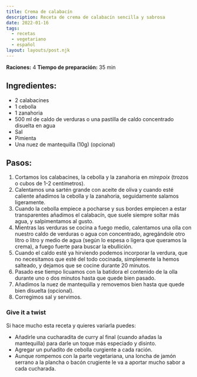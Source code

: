 ```yaml
---
title: Crema de calabacín
description: Receta de crema de calabacín sencilla y sabrosa
date: 2022-01-16
tags:
  - recetas
  - vegetariano
  - español
layout: layouts/post.njk
---
```


<b>Raciones:</b> 4
<b>Tiempo de preparación:</b> 35 min

## Ingredientes:

- 2 calabacines
- 1 cebolla
- 1 zanahoria
- 500 ml de caldo de verduras o una pastilla de caldo concentrado disuelta en agua
- Sal
- Pimienta
- Una nuez de mantequilla (10g) (opcional)

## Pasos:

1. Cortamos los calabacines, la cebolla y la zanahoria en _mirepoix_ (trozos o cubos de 1-2 centímetros).
1. Calentamos una sartén grande con aceite de oliva y cuando esté caliente añadimos la cebolla y la zanahoria, seguidamente salamos ligeramente.
1. Cuando la cebolla empiece a pocharse y sus bordes empiecen a estar transparentes añadimos el calabacín, que suele siempre soltar más agua, y salpimentamos al gusto.
1. Mientras las verduras se cocina a fuego medio, calentamos una olla con nuestro caldo de verduras o agua con concentrado, agregándole otro litro o litro y medio de agua (según lo espesa o ligera que queramos la crema), a fuego fuerte para buscar la ebullición.
1. Cuando el caldo esté ya hirviendo podemos incorporar la verdura, que no necesitamos que esté del todo cocinada, simplemente la hemos salteado, y dejamos que se cocine durante 20 minutos.
1. Pasado ese tiempo licuamos con la batidora el contenido de la olla durante uno o dos minutos hasta que quede bien pasado.
1. Añadimos la nuez de mantequilla y removemos bien hasta que quede bien disuelta (opcional).
1. Corregimos sal y servimos.

### Give it a twist
Si hace mucho esta receta y quieres variarla puedes: 
- Añadirle una cucharadita de curry al final (cuando añadas la mantequilla) para darle un toque más especiado y disinto.
- Agregar un puñadito de cebolla curgiente a cada ración.
- Aunque rompemos con la parte vegetariana, una loncha de jamón serrano a la plancha o bacón crugiente le va a aportar mucho sabor a cada cucharada.